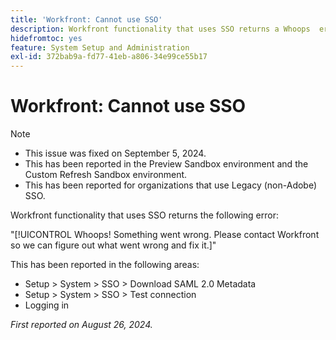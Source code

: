 ```yaml
---
title: 'Workfront: Cannot use SSO'
description: Workfront functionality that uses SSO returns a Whoops  error.
hidefromtoc: yes
feature: System Setup and Administration
exl-id: 372bab9a-fd77-41eb-a806-34e99ce55b17
---
```

# Workfront: Cannot use SSO

>[!NOTE]
>
>* This issue was fixed on September 5, 2024.
>* This has been reported in the Preview Sandbox environment and the Custom Refresh Sandbox environment.
>* This has been reported for organizations that use Legacy (non-Adobe) SSO.

Workfront functionality that uses SSO returns the following error:

"[!UICONTROL Whoops! Something went wrong. Please contact Workfront so we can figure out what went wrong and fix it.]"

This has been reported in the following areas:

* Setup > System > SSO > Download SAML 2.0 Metadata
* Setup > System > SSO > Test connection
* Logging in

_First reported on August 26, 2024._
